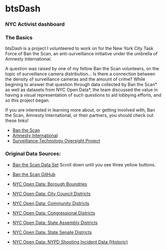 # btsDash
### NYC Activist dashboard

### The Basics
btsDash is a project I volunteered to work on for the New York City Task Force of Ban the Scan, an anti-surveillance initiative under the umbrella of Amnesty International.

A question was raised by one of my fellow Ban the Scan volunteers, on the topic of surveillance camera distribution... Is there a connection between the density of surveillance cameras and the amount of crime? While begining to answer that question through data collected by Ban the Scan* as well as datasets from NYC Open Data*, the team discussed the value in having a visual representation of such questions to aid lobbying efforts, and so this project began.

If you are interested in learning more about, or getting involved with, Ban the Scan, Amnesty International, or their partners, you should check out these links!

- [Ban the Scan](https://banthescan.amnesty.org/)
- [Amnesty International](https://www.amnesty.org/en/)
- [Surveillance Technology Oversight Project](https://www.stopspying.org/)

### Original Data Sources:

- [Ban the Scan Data Set](https://banthescan.amnesty.org/decode/) Scroll down until you see three yellow buttons.
- [Ban the Scan GitHub](https://github.com/amnesty-crisis-evidence-lab/decode-surveillance-nyc/)

- [NYC Open Data: Borough Boundries](https://data.cityofnewyork.us/City-Government/Borough-Boundaries/tqmj-j8zm)
- [NYC Open Data: City Council Districts](https://data.cityofnewyork.us/City-Government/City-Council-Districts/yusd-j4xi)
- [NYC Open Data: Community Districts](https://data.cityofnewyork.us/City-Government/Community-Districts/yfnk-k7r4)
- [NYC Open Data: Congressional Districts](https://data.cityofnewyork.us/City-Government/Congressional-Districts/qd3c-zuu7)
- [NYC Open Data: State Assembly Districts](https://data.cityofnewyork.us/City-Government/State-Assembly-Districts/pf5b-73bw)
- [NYC Open Data: State Senate Districts](https://data.cityofnewyork.us/City-Government/State-Senate-Districts/h4i2-acfi)

- [NYC Open Data: NYPD Shooting Incident Data (Historic)](https://data.cityofnewyork.us/Public-Safety/NYPD-Shooting-Incident-Data-Historic-/833y-fsy8)
